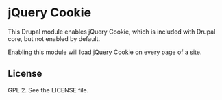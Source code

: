 # jQuery Cookie

This Drupal module enables jQuery Cookie, which is included with Drupal core, but not enabled by default.

Enabling this module will load jQuery Cookie on every page of a site.

## License

GPL 2. See the LICENSE file.

